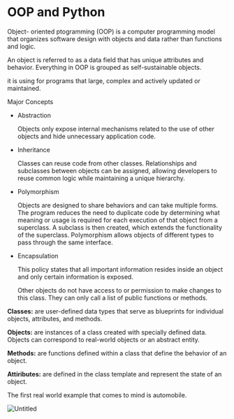 # OOP and Python

Object- oriented ptogramming (OOP) is a computer programming model that organizes software design with objects and data rather than functions and logic.

An object is referred to as a data field that has unique attributes and behavior. Everything in OOP is grouped as self-sustainable objects.

it is using for programs that large, complex and actively updated or maintained.

Major Concepts

- Abstraction
    
    Objects only expose internal mechanisms related to the use of other objects and hide unnecessary application code.
    
- Inheritance
    
    Classes can reuse code from other classes. Relationships and subclasses between objects can be assigned, allowing developers to reuse common logic while maintaining a unique hierarchy.
    
- Polymorphism
    
    Objects are designed to share behaviors and can take multiple forms. The program reduces the need to duplicate code by determining what meaning or usage is required for each execution of that object from a superclass. A subclass is then created, which extends the functionality of the superclass. Polymorphism allows objects of different types to pass through the same interface.
    
- Encapsulation
    
    This policy states that all important information resides inside an object and only certain information is exposed.
    
    Other objects do not have access to or permission to make changes to this class. They can only call a list of public functions or methods.
    

**Classes:** are user-defined data types that serve as blueprints for individual objects, attributes, and methods.

**Objects:** are instances of a class created with specially defined data. Objects can correspond to real-world objects or an abstract entity.

**Methods:** are functions defined within a class that define the behavior of an object.

**Attiributes:** are defined in the class template and represent the state of an object.

The first real world example that comes to mind is automobile. 

![Untitled](OOP%20and%20Python%203b82daf5bf944331bf9227c189148f89/Untitled.png)